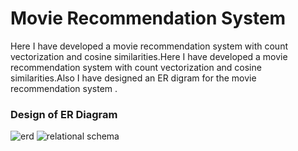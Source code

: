 # Movie Recommendation System
Here I have developed a movie recommendation system with count vectorization and cosine similarities.Here I have developed a movie recommendation system with count vectorization and cosine similarities.Also I have designed an ER digram for the movie recommendation system .


### Design of ER Diagram
![erd](https://user-images.githubusercontent.com/75235402/232366649-c5b0ec9b-2821-4a8a-b9bc-0eb1a461464b.png)
![relational schema](https://user-images.githubusercontent.com/75235402/232366902-541e2d34-7dc6-4ada-94ab-691211da431a.png)
